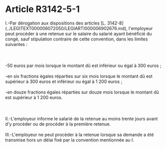 # Article R3142-5-1

<div align="left">
  I.-Par dérogation aux dispositions des articles [L. 3142-8](../LEGITEXT000006072050/LEGIARTI000006902676.md), l'employeur peut procéder à une retenue sur le salaire du salarié ayant bénéficié du congé, sauf stipulation contraire de cette convention, dans les limites suivantes :<br /> <br /> <br /> <br />-50 euros par mois lorsque le montant dû est inférieur ou égal à 300 euros ;<br /> <br />-en six fractions égales réparties sur six mois lorsque le montant dû est supérieur à 300 euros et inférieur ou égal à 1 200 euros ;<br /> <br />-en douze fractions égales réparties sur douze mois lorsque le montant dû est supérieur à 1 200 euros. <br /> <br /> <br /> <br />II.-L'employeur informe le salarié de la retenue au moins trente jours avant d'y procéder ou de procéder à la première retenue. <br /> <br />III.-L'employeur ne peut procéder à la retenue lorsque sa demande a été transmise hors un délai fixé par la convention mentionnée au I.<br /> <br /> <br /> <br /> <br /> <br />